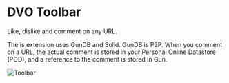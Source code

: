 # DVO Toolbar

<p>Like, dislike and comment on any URL.</p>
<p>The is extension uses GunDB and Solid. GunDB is P2P. When you comment on a URL, the actual comment is stored in your Personal Online Datastore (POD), and a reference to the comment is stored in Gun.</p>

![Toolbar](https://github.com/dvo1/toolbar/blob/master/Capture.JPG)

